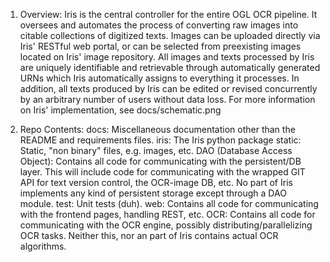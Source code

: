 1. Overview:
Iris is the central controller for the entire OGL OCR pipeline. It oversees and automates the process of converting raw images into citable collections of digitized texts. Images can be uploaded directly via Iris' RESTful web portal, or can be selected from preexisting images located on Iris' image repository. All images and texts processed by Iris are uniquely identifiable and retrievable through automatically generated URNs which Iris automatically assigns to everything it processes. In addition, all texts produced by Iris can be edited or revised concurrently by an arbitrary number of users without data loss. For more information on Iris' implementation, see docs/schematic.png


2. Repo Contents:
	docs: Miscellaneous documentation other than the README and requirements files.
	iris: The Iris python package
		static:  Static, "non binary" files, e.g. images, etc.
		DAO (Database Access Object): Contains all code for communicating with the persistent/DB layer. This will include code for communicating with the wrapped GIT API for text version control, the OCR-image DB, etc. No part of Iris implements any kind of persistent storage except through a DAO module.
		test: Unit tests (duh).
		web: Contains all code for communicating with the frontend pages, handling REST, etc.	OCR: Contains all code for communicating with the OCR engine, possibly distributing/parallelizing OCR tasks. Neither this, nor an part of Iris contains actual OCR algorithms.

